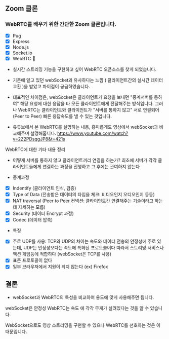 ## Zoom 클론

### WebRTC를 배우기 위한 간단한 Zoom 클론입니다.

- [x] Pug
- [x] Express
- [x] Node.js
- [x] Socket.io
- [x] WebRTC 💎

- 실시간 스트리밍 기능을 구현하고 싶어 WebRTC 오픈소스를 찾게 되었습니다.

- 기존에 알고 있던 webSocket과 유사하다는 느낌 ( 클라이언트간의 실시간 데이터 교환 )을 받았고 차이점이 궁금하였습니다.

- 대표적인 차이점은, webSocket은 클라이언트가 요청을 보내면 "중계서버를 통하여" 해당 요청에 대한 응답을 타 모든 클라이언트에게 전달해주는 방식입니다.
그러나 WebRTC는 클라이언트와 클라이언트가 "서버를 통하지 않고" 서로 연결되어 (Peer to Peer) 빠른 응답속도를 낼 수 있는 것입니다.

- 유튜브에서 본 WebRTC를 설명하는 내용, 흥미롭게도 영상에서 webSocket과 비교해주며 설명해줍니다.
https://www.youtube.com/watch?v=2Z2PDsqgJP8&t=421s

WebRTC에 대한 기타 내용 정리

- 어떻게 서버를 통하지 않고 클라이언트끼리 연결을 하는가? 
최초에 서버가 각각 클라이언트들에게 연결하는 과정을 진행하고 그 후에는 관여하지 않는다

- 중계과정 

- [x] Indentify (클라이언트 인식, 검증)
- [x] Type of Data (전송받은 데이터의 타입을 체크: 비디오인지 오디오인지 등등)
- [x] NAT traversal (Peer to Peer 컨넥션: 클라이언트간 연결해주는 기술이라고 하는데 자세히는 모름)
- [x] Security (데이터 Encrypt 과정)
- [x] Codec (데이터 압축)

- 특징
 
- [x] 주로 UDP를 사용: TCP와 UDP의 차이는 속도와 데이터 전송의 안정성에 주로 있는데, UDP는 안정성보다는 속도에 특화된 프로토콜이다 따라서 스트리밍 서비스나 액션 게임등에 적합하다 (webSocket은 TCP를 사용)
- [x] 표준 프로토콜이 없다
- [x] 일부 브라우저에서 지원이 되지 않는다 (ex) Firefox

## 결론
- webSocket과 WebRTC의 특성을 비교하여 용도에 맞게 사용해주면 됩니다.

webSocket은 안정성
WebRTC는 속도
에 각각 무게가 실려있다는 것을 알 수 있습니다.

WebSocket으로도 영상 스트리밍을 구현할 수 있으나 WebRTC를 선호하는 것은 이 때문입니다.
